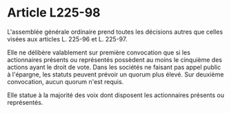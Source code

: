 # Article L225-98

L'assemblée générale ordinaire prend toutes les décisions autres que celles visées aux articles L. 225-96 et L. 225-97.

Elle ne délibère valablement sur première convocation que si les actionnaires présents ou représentés possèdent au moins le cinquième des actions ayant le droit de vote. Dans les sociétés ne faisant pas appel public à l'épargne, les statuts peuvent prévoir un quorum plus élevé. Sur deuxième convocation, aucun quorum n'est requis.

Elle statue à la majorité des voix dont disposent les actionnaires présents ou représentés.
